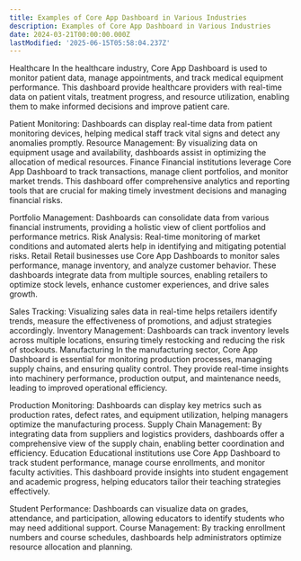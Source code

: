 ```yaml
---
title: Examples of Core App Dashboard in Various Industries
description: Examples of Core App Dashboard in Various Industries
date: 2024-03-21T00:00:00.000Z
lastModified: '2025-06-15T05:58:04.237Z'
---
```

Healthcare
In the healthcare industry, Core App Dashboard is used to monitor patient data, manage appointments, and track medical equipment performance. This dashboard provide healthcare providers with real-time data on patient vitals, treatment progress, and resource utilization, enabling them to make informed decisions and improve patient care.

Patient Monitoring: Dashboards can display real-time data from patient monitoring devices, helping medical staff track vital signs and detect any anomalies promptly.
Resource Management: By visualizing data on equipment usage and availability, dashboards assist in optimizing the allocation of medical resources.
Finance
Financial institutions leverage Core App Dashboard to track transactions, manage client portfolios, and monitor market trends. This dashboard offer comprehensive analytics and reporting tools that are crucial for making timely investment decisions and managing financial risks.

Portfolio Management: Dashboards can consolidate data from various financial instruments, providing a holistic view of client portfolios and performance metrics.
Risk Analysis: Real-time monitoring of market conditions and automated alerts help in identifying and mitigating potential risks.
Retail
Retail businesses use Core App Dashboards to monitor sales performance, manage inventory, and analyze customer behavior. These dashboards integrate data from multiple sources, enabling retailers to optimize stock levels, enhance customer experiences, and drive sales growth.

Sales Tracking: Visualizing sales data in real-time helps retailers identify trends, measure the effectiveness of promotions, and adjust strategies accordingly.
Inventory Management: Dashboards can track inventory levels across multiple locations, ensuring timely restocking and reducing the risk of stockouts.
Manufacturing
In the manufacturing sector, Core App Dashboard is essential for monitoring production processes, managing supply chains, and ensuring quality control. They provide real-time insights into machinery performance, production output, and maintenance needs, leading to improved operational efficiency.

Production Monitoring: Dashboards can display key metrics such as production rates, defect rates, and equipment utilization, helping managers optimize the manufacturing process.
Supply Chain Management: By integrating data from suppliers and logistics providers, dashboards offer a comprehensive view of the supply chain, enabling better coordination and efficiency.
Education
Educational institutions use Core App Dashboard to track student performance, manage course enrollments, and monitor faculty activities. This dashboard provide insights into student engagement and academic progress, helping educators tailor their teaching strategies effectively.

Student Performance: Dashboards can visualize data on grades, attendance, and participation, allowing educators to identify students who may need additional support.
Course Management: By tracking enrollment numbers and course schedules, dashboards help administrators optimize resource allocation and planning.
